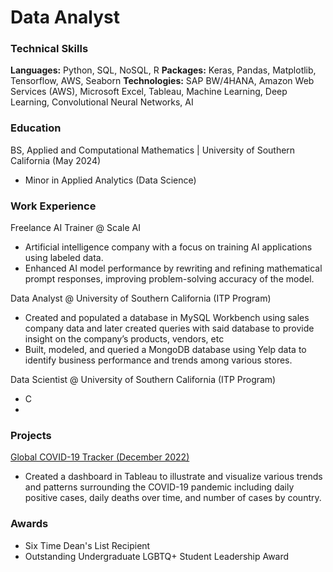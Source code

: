# Data Analyst

### Technical Skills 
**Languages:** Python, SQL, NoSQL, R
**Packages:** Keras, Pandas, Matplotlib, Tensorflow, AWS, Seaborn
**Technologies:** SAP BW/4HANA, Amazon Web Services (AWS), Microsoft Excel, Tableau, Machine Learning, Deep Learning, Convolutional Neural Networks, AI

### Education
BS, Applied and Computational Mathematics | University of Southern California (May 2024)
- Minor in Applied Analytics (Data Science)

### Work Experience 

Freelance AI Trainer @ Scale AI
- Artificial intelligence company with a focus on training AI applications using labeled data.
- Enhanced AI model performance by rewriting and refining mathematical prompt responses, improving problem-solving accuracy of the model.

Data Analyst @ University of Southern California (ITP Program)
- Created and populated a database in MySQL Workbench using sales company data and later created queries with said database to provide insight on the company’s products, vendors, etc
- Built, modeled, and queried a MongoDB database using Yelp data to identify business performance and trends among various stores.

Data Scientist @ University of Southern California (ITP Program)
- C
- 

### Projects

[Global COVID-19 Tracker (December 2022)](assets/img/GlobalCovid19Dash.png)
- Created a dashboard in Tableau to illustrate and visualize various trends and patterns surrounding the COVID-19 pandemic including daily positive cases, daily deaths over time, and number of cases by country.

### Awards

- Six Time Dean's List Recipient
- Outstanding Undergraduate LGBTQ+ Student Leadership Award
